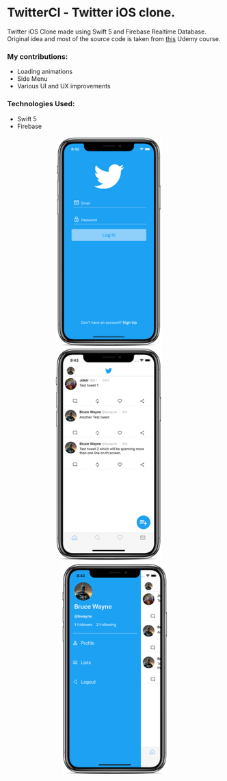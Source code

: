 # TwitterCl - Twitter iOS clone.

Twitter iOS Clone made using Swift 5 and Firebase Realtime Database. Original idea and most of the source code is taken from [this](https://www.udemy.com/course/twitter-ios-clone-swift/) Udemy course.  

### My contributions: ###
* Loading animations
* Side Menu
* Various UI and UX improvements

### Technologies Used: ###
* Swift 5
* Firebase

<p align="center">
<img src="mockups/login.png" width="250"  title="Login Screen">&nbsp;&nbsp;&nbsp;&nbsp;&nbsp;&nbsp;&nbsp;<img src="mockups/feed.png" width="250" title="feed">&nbsp;&nbsp;&nbsp;&nbsp;&nbsp;&nbsp;&nbsp;<img src="mockups/sidemenu.png" width="250" title="Side Menu">
</p>
